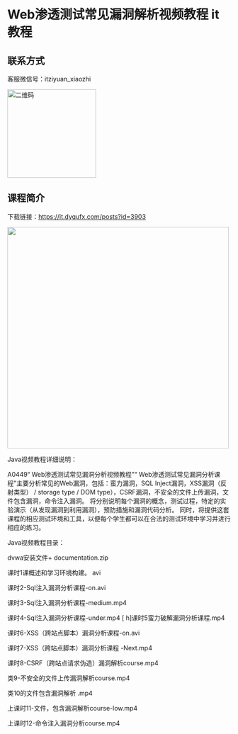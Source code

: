 # Web渗透测试常见漏洞解析视频教程 it教程

## 联系方式

客服微信号：itziyuan_xiaozhi

<img src="https://ziyuanyun.oss-cn-guangzhou.aliyuncs.com/common/20240614073449/666b82192834a.jpg" width="200" height="200" alt="二维码">

## 课程简介

下载链接：https://it.dyqufx.com/posts?id=3903

<img src="https://ziyuanyun.oss-cn-guangzhou.aliyuncs.com/yun/20240515185413/6644945515d49.jpg" width="500" alt="">

  Java视频教程详细说明：

 A0449“ Web渗透测试常见漏洞分析视频教程”“ Web渗透测试常见漏洞分析课程”主要分析常见的Web漏洞，包括：蛮力漏洞，SQL Inject漏洞，XSS漏洞（反射类型） / storage type / DOM type），CSRF漏洞，不安全的文件上传漏洞，文件包含漏洞，命令注入漏洞。 将分别说明每个漏洞的概念，测试过程，特定的实验演示（从发现漏洞到利用漏洞），预防措施和漏洞代码分析。 同时，将提供这套课程的相应测试环境和工具，以便每个学生都可以在合法的测试环境中学习并进行相应的练习。

 Java视频教程目录：

 dvwa安装文件+ documentation.zip

 课时1课概述和学习环境构建。 avi

 课时2-Sql注入漏洞分析课程-on.avi

 课时3-Sql注入漏洞分析课程-medium.mp4

 课时4-Sql注入漏洞分析课程-under.mp4 [ h]课时5蛮力破解漏洞分析课程.mp4

 课时6-XSS（跨站点脚本）漏洞分析课程-on.avi

 课时7-XSS（跨站点脚本）漏洞分析课程 -Next.mp4

 课时8-CSRF（跨站点请求伪造）漏洞解析course.mp4

 类9-不安全的文件上传漏洞解析course.mp4

 类10的文件包含漏洞解析 .mp4

 上课时11-文件，包含漏洞解析course-low.mp4

 上课时12-命令注入漏洞分析course.mp4

  